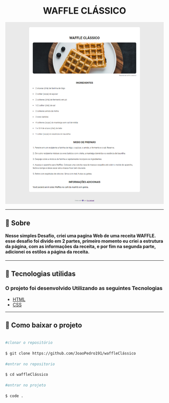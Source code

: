  <h1 align ="center">WAFFLE CLÁSSICO</h1>

<div align= "center">
   <img src= "./assets/Wafflerocketseat.png">
</div>

---

## 📝 Sobre

#### Nesse simples Desafio, criei uma pagina Web de uma receita WAFFLE. esse desafio foi divido em 2 partes, primeiro momento eu criei a estrutura da página, com as informações da receita, e por fim na segunda parte, adicionei os estilos a página da receita.

---

## 🚀 Tecnologias utilidas

### O projeto foi desenvolvido Utilizando as seguintes Tecnologias

- [HTML](https://developer.mozilla.org/pt-BR/docs/Web/HTML)
- [CSS](https://developer.mozilla.org/pt-BR/docs/Web/CSS)

---

## 📁 Como baixar o projeto

```bash

#clonar o repositório

$ git clone https://github.com/JoaoPedro191/waffleClássico

#entrar no repositorio

$ cd waffleClássico

#entrar no projeto

$ code .

```
